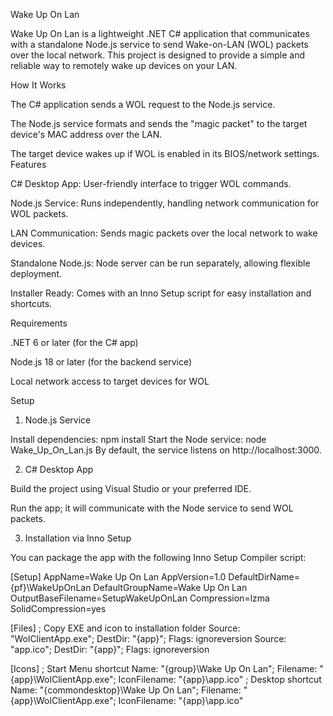 Wake Up On Lan

Wake Up On Lan is a lightweight .NET C# application that communicates with a standalone Node.js service to send Wake-on-LAN (WOL) packets over the local network. 
This project is designed to provide a simple and reliable way to remotely wake up devices on your LAN.

How It Works

The C# application sends a WOL request to the Node.js service.

The Node.js service formats and sends the "magic packet" to the target device's MAC address over the LAN.

The target device wakes up if WOL is enabled in its BIOS/network settings.
Features

C# Desktop App: User-friendly interface to trigger WOL commands.

Node.js Service: Runs independently, handling network communication for WOL packets.

LAN Communication: Sends magic packets over the local network to wake devices.

Standalone Node.js: Node server can be run separately, allowing flexible deployment.

Installer Ready: Comes with an Inno Setup script for easy installation and shortcuts.

Requirements

.NET 6 or later (for the C# app)

Node.js 18 or later (for the backend service)

Local network access to target devices for WOL

Setup
1. Node.js Service

Install dependencies:
npm install
Start the Node service:
node Wake_Up_On_Lan.js
By default, the service listens on http://localhost:3000.

2. C# Desktop App

Build the project using Visual Studio or your preferred IDE.

Run the app; it will communicate with the Node service to send WOL packets.

3. Installation via Inno Setup

You can package the app with the following Inno Setup Compiler script:

[Setup]
AppName=Wake Up On Lan
AppVersion=1.0
DefaultDirName={pf}\WakeUpOnLan
DefaultGroupName=Wake Up On Lan
OutputBaseFilename=SetupWakeUpOnLan
Compression=lzma
SolidCompression=yes

[Files]
; Copy EXE and icon to installation folder
Source: "WolClientApp.exe"; DestDir: "{app}"; Flags: ignoreversion
Source: "app.ico"; DestDir: "{app}"; Flags: ignoreversion

[Icons]
; Start Menu shortcut
Name: "{group}\Wake Up On Lan"; Filename: "{app}\WolClientApp.exe"; IconFilename: "{app}\app.ico"
; Desktop shortcut
Name: "{commondesktop}\Wake Up On Lan"; Filename: "{app}\WolClientApp.exe"; IconFilename: "{app}\app.ico"
